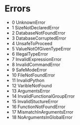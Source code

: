# Errors

- 0 UnknownError  
- 1 SizeNotDeclaredError  
- 2 DatabaseNotFoundError  
- 3 DatabaseCorruptedError  
- 4 UnsafeToProceed  
- 5 ValueNotOfGivenTypeError  
- 6 IllegalTypeError  
- 7 InvalidExpressionError  
- 8 InvalidCommandError  
- 9 SafeModeError  
- 10 FileNotFoundError  
- 11 InvalidPython  
- 12 VaribleNotFound  
- 13 ArgumentsError  
- 14 InvalidFunctionalGroupError
- 15 InvalidStuctureError
- 16 FunctionNotFoundError
- 17 MismatchInArgumentsError
- 18 NoArgumentsInGlobalError


<style>
.x-markdown *:hover{
  transform:scale(1.1);
}
.x-markdown *{
  transition: 500ms;
}

</style>